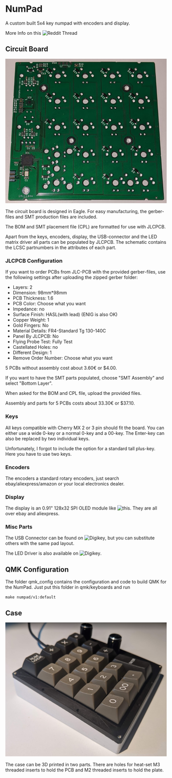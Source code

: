 # NumPad

A custom built 5x4 key numpad with encoders and display.

More Info on this ![Reddit Thread](https://www.reddit.com/r/MechanicalKeyboards/comments/e81bfg/custom_built_numpad_with_encoders_and_display/)

## Circuit Board

![Populated Circit Board - Bottom Side](pcb.png)

The circuit board is designed in Eagle.
For easy manufacturing, the gerber-files and SMT production files are included.

The BOM and SMT placement file (CPL) are formatted for use with JLCPCB.

Apart from the keys, encoders, display, the USB-connector and the LED matrix driver all parts can be populated by JLCPCB.
The schematic contains the LCSC partnumbers in the attributes of each part.

### JLCPCB Configuration

If you want to order PCBs from JLC-PCB with the provided gerber-files,
use the following settings after uploading the zipped gerber folder:

* Layers: 2
* Dimension: 98mm*98mm
* PCB Thickness: 1.6
* PCB Color: Choose what you want
* Impedance: no
* Surface Finish: HASL(with lead) (ENIG is also OK)
* Copper Weight: 1
* Gold Fingers: No
* Material Details: FR4-Standard Tg 130-140C
* Panel By JLCPCB: No
* Flying Probe Test: Fully Test
* Castellated Holes: no
* Different Design: 1
* Remove Order Number: Choose what you want

5 PCBs without assembly cost about 3.60€ or $4.00.

If you want to have the SMT parts populated, choose "SMT Assembly" and select "Bottom Layer".

When asked for the BOM and CPL file, upload the provided files.

Assembly and parts for 5 PCBs costs about 33.30€ or $37.10.


### Keys

All keys compatible with Cherry MX 2 or 3 pin should fit the board.
You can either use a wide 0-key or a normal 0-key and a 00-key.
The Enter-key can also be replaced by two individual keys.

Unfortunately, I forgot to include the option for a standard tall plus-key. Here you have to use two keys.

### Encoders

The encoders a standard rotary encoders, just search ebay/aliexpress/amazon or your local electronics dealer.

### Display

The display is an 0.91" 128x32 SPI OLED module like ![this](https://www.ebay.com/itm/312892164528). They are all over ebay and aliexpress.

### Misc Parts

The USB Connector can be found on ![Digikey](https://www.digikey.com/short/p12hh9), but you can substitute others with the same pad layout.

The LED Driver is also available on ![Digikey](https://www.digikey.com/short/p12hhw).


## QMK Configuration

The folder qmk_config contains the configuration and code to build QMK for the NumPad.
Just put this folder in qmk/keyboards and run

```
make numpad/v1:default
```	
	
## Case

![Numpad with 3D printed case](numpad.png)

The case can be 3D printed in two parts.
There are holes for heat-set M3 threaded inserts to hold the PCB and M2 threaded inserts to hold the plate.
